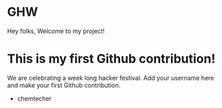 # GHW

Hey folks,
Welcome to my project!

# This is my first Github contribution!

We are celebrating a week long hacker festival. Add your username here and make your first Github contribution.
- chemtecher
